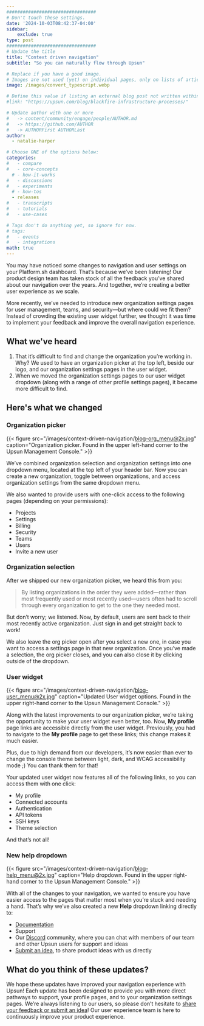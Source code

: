 ```yaml
---
#################################
# Don't touch these settings.
date: '2024-10-03T08:42:37-04:00'
sidebar:
    exclude: true
type: post
#################################
# Update the title
title: "Context driven navigation"
subtitle: "So you can naturally flow through Upsun"

# Replace if you have a good image. 
# Images are not used (yet) on individual pages, only on lists of articles.
image: /images/convert_typescript.webp

# Define this value if listing an external blog post not written within this site.
#link: "https://upsun.com/blog/blackfire-infrastructure-processes/"

# Update author with one or more
#   -> content/community/engage/people/AUTHOR.md
#   -> https://github.com/AUTHOR
#   -> AUTHORFirst AUTHORLast
author:
  - natalie-harper

# Choose ONE of the options below:
categories:
#   - compare
#   - core-concepts
  # - how-it-works
#   - discussions
#   - experiments
  # - how-tos
  - releases
#   - transcripts
#   - tutorials
#   - use-cases

# Tags don't do anything yet, so ignore for now.
# tags:
#   - events
#   - integrations
math: true
---
```


You may have noticed some changes to navigation and user settings on your Platform.sh dashboard. 
That’s because we’ve been listening! 
Our product design team has taken stock of all the feedback you’ve shared about our navigation over the years. 
And together, we’re creating a better user experience as we scale. 

More recently, we’ve needed to introduce new organization settings pages for user management, teams, and security—but where could we fit them? 
Instead of crowding the existing user widget further, we thought it was time to implement your feedback and improve the overall navigation experience. 

## What we've heard

1. That it’s difficult to find and change the organization you’re working in. Why? We used to have an organization picker at the top left, beside our logo, and our organization settings pages in the user widget.
1. When we moved the organization settings pages to our user widget dropdown (along with a range of other profile settings pages), it became more difficult to find.

## Here's what we changed

### Organization picker

{{< figure src="/images/context-driven-navigation/blog-org_menu@2x.jpg" caption="Organization picker. Found in the upper left-hand corner to the Upsun Management Console." >}}

We’ve combined organization selection and organization settings into one dropdown menu, located at the top left of your header bar. 
Now you can create a new organization, toggle between organizations, and access organization settings from the same dropdown menu. 

We also wanted to provide users with one-click access to the following pages (depending on your permissions):

- Projects
- Settings
- Billing
- Security
- Teams
- Users
- Invite a new user

### Organization selection

After we shipped our new organization picker, we heard this from you:

> By listing organizations in the order they were added—rather than most frequently used or most recently used—users often had to scroll through every organization to get to the one they needed most.

But don’t worry; we listened. 
Now, by default, users are sent back to their most recently active organization. 
Just sign in and get straight back to work!

We also leave the org picker open after you select a new one, in case you want to access a settings page in that new organization. 
Once you’ve made a selection, the org picker closes, and you can also close it by clicking outside of the dropdown.

### User widget 

{{< figure src="/images/context-driven-navigation/blog-user_menu@2x.jpg" caption="Updated User widget options. Found in the upper right-hand corner to the Upsun Management Console." >}}

Along with the latest improvements to our organization picker, we’re taking the opportunity to make your user widget even better, too. 
Now, **My profile** page links are accessible directly from the user widget. 
Previously, you had to navigate to the **My profile** page to get these links; this change makes it much easier. 

Plus, due to high demand from our developers, it’s now easier than ever to change the console theme between light, dark, and WCAG accessibility mode ;) 
You can thank them for that! 

Your updated user widget now features all of the following links, so you can access them with one click:

- My profile
- Connected accounts
- Authentication
- API tokens
- SSH keys
- Theme selection

And that’s not all!

### New help dropdown

{{< figure src="/images/context-driven-navigation/blog-help_menu@2x.jpg" caption="Help dropdown. Found in the upper right-hand corner to the Upsun Management Console." >}}

With all of the changes to your navigation, we wanted to ensure you have easier access to the pages that matter most when you’re stuck and needing a hand. 
That’s why we’ve also created a new **Help** dropdown linking directly to:

- [Documentation](https://docs.upsun.com)
- Support
- Our [Discord](https://discord.com/invite/platformsh) community, where you can chat with members of our team and other Upsun users for support and ideas
- [Submit an idea](https://next.platform.sh/tabs/4-under-development/submit-idea), to share product ideas with us directly


## What do you think of these updates?

We hope these updates have improved your navigation experience with Upsun! 
Each update has been designed to provide you with more direct pathways to support, your profile pages, and to your organization settings pages. 
We’re always listening to our users, so please don’t hesitate to [share your feedback or submit an idea](https://next.platform.sh/tabs/4-under-development/submit-idea)! 
Our user experience team is here to continuously improve your product experience. 
